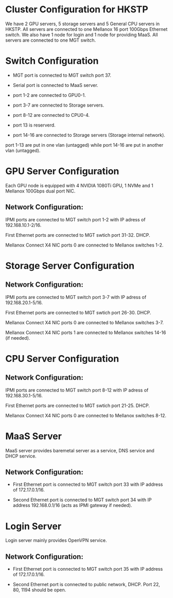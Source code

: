 # Cluster Configuration for HKSTP

We have 2 GPU servers, 5 storage servers and 5 General CPU servers in HKSTP. All servers are connected to one Mellanox 16 port 100Gbps Ethernet switch. We also have 1 node for login and 1 node for providing MaaS. All servers are connected to one MGT switch.

# Switch Configuration

* MGT port is connected to MGT switch port 37.

* Serial port is connected to MaaS server.

* port 1-2 are connected to GPU0-1.

* port 3-7 are connected to Storage servers.

* port 8-12 are connected to CPU0-4. 

* port 13 is reserverd.

* port 14-16 are connected to Storage servers (Storage internal network).

port 1-13 are put in one vlan (untagged) while port 14-16 are put in another vlan (untagged).

# GPU Server Configuration

Each GPU node is equipped with 4 NVIDIA 1080Ti GPU, 1 NVMe and 1 Mellanox 100Gbps dual port NIC. 

## Network Configuration:

IPMI ports are connected to MGT switch port 1-2 with IP adress of 192.168.10.1-2/16.

First Ethernet ports are connected to MGT swtich port 31-32. DHCP.

Mellanox Connect X4 NIC ports 0 are connected to Mellanox switches 1-2.

# Storage Server Configuration

## Network Configuration:

IPMI ports are connected to MGT switch port 3-7 with IP adress of 192.168.20.1-5/16.

First Ethernet ports are connected to MGT swtich port 26-30. DHCP.

Mellanox Connect X4 NIC ports 0 are connected to Mellanox switches 3-7.

Mellanox Connect X4 NIC ports 1 are connected to Mellanox switches 14-16 (if needed).

# CPU Server Configuration

## Network Configuration:

IPMI ports are connected to MGT switch port 8-12 with IP adress of 192.168.30.1-5/16.

First Ethernet ports are connected to MGT swtich port 21-25. DHCP.

Mellanox Connect X4 NIC ports 0 are connected to Mellanox switches 8-12.

# MaaS Server

MaaS server provides baremetal server as a service, DNS service and DHCP service.

## Network Configuration:

* First Ethernet port is connected to MGT switch port 33 with IP address of 172.17.0.1/16.

* Second Ethernet port is connected to MGT switch port 34 with IP address 192.168.0.1/16 (acts as IPMI gateway if needed).

# Login Server

Login server mainly provides OpenVPN service.

## Network Configuration:

* First Ethernet port is connected to MGT switch port 35 with IP address of 172.17.0.1/16.

* Second Ethernet port is connected to public network, DHCP. Port 22, 80, 1194 should be open.

